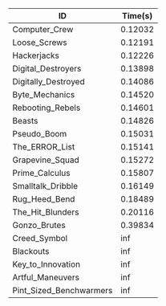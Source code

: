 |ID|Time(s)|
|-|-|
|Computer_Crew|0.12032|
|Loose_Screws|0.12191|
|Hackerjacks|0.12226|
|Digital_Destroyers|0.13898|
|Digitally_Destroyed|0.14086|
|Byte_Mechanics|0.14520|
|Rebooting_Rebels|0.14601|
|Beasts|0.14826|
|Pseudo_Boom|0.15031|
|The_ERROR_List|0.15141|
|Grapevine_Squad|0.15272|
|Prime_Calculus|0.15807|
|Smalltalk_Dribble|0.16149|
|Rug_Heed_Bend|0.18489|
|The_Hit_Blunders|0.20116|
|Gonzo_Brutes|0.39834|
|Creed_Symbol|inf|
|Blackouts|inf|
|Key_to_Innovation|inf|
|Artful_Maneuvers|inf|
|Pint_Sized_Benchwarmers|inf|
